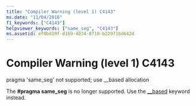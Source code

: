 ```yaml
---
title: "Compiler Warning (level 1) C4143"
ms.date: "11/04/2016"
f1_keywords: ["C4143"]
helpviewer_keywords: ["same_seg", "C4143"]
ms.assetid: ef0bd19f-d169-4034-8710-b22971bd642d
---
```

# Compiler Warning (level 1) C4143

pragma 'same_seg' not supported; use __based allocation

The **#pragma same_seg** is no longer supported. Use the [__based](../../cpp/based-pointers-cpp.md) keyword instead.